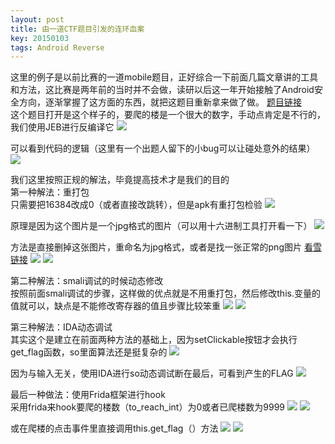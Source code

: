 ```yaml
---
layout: post
title: 由一道CTF题目引发的连环血案
key: 20150103
tags: Android Reverse
---
```

这里的例子是以前比赛的一道mobile题目，正好综合一下前面几篇文章讲的工具和方法，这比赛是两年前的当时并不会做，读研以后这一年开始接触了Android安全方向，逐渐掌握了这方面的东西，就把这题目重新拿来做了做。 [题目链接](https://github.com/la0s/la0s.github.io/raw/master/screenshots/CFF_100.apk)  
这个题目打开是这个样子的，要爬的楼是一个很大的数字，手动点肯定是不行的，我们使用JEB进行反编译它
![](https://raw.githubusercontent.com/la0s/la0s.github.io/master/screenshots/20180625.0.png)

可以看到代码的逻辑（这里有一个出题人留下的小bug可以让碰处意外的结果）
![](https://raw.githubusercontent.com/la0s/la0s.github.io/master/screenshots/20180625.1.png)

我们这里按照正规的解法，毕竟提高技术才是我们的目的  
第一种解法：重打包  
只需要把16384改成0（或者直接改跳转），但是apk有重打包检验
![](https://raw.githubusercontent.com/la0s/la0s.github.io/master/screenshots/20180625.2.png)

原理是因为这个图片是一个jpg格式的图片（可以用十六进制工具打开看一下）
![](https://raw.githubusercontent.com/la0s/la0s.github.io/master/screenshots/20180625.3.png)

方法是直接删掉这张图片，重命名为jpg格式，或者是找一张正常的png图片 [看雪链接](https://pediy.com/thread-183006-1.htm)
![](https://raw.githubusercontent.com/la0s/la0s.github.io/master/screenshots/20180625.4.png)
![](https://raw.githubusercontent.com/la0s/la0s.github.io/master/screenshots/20180625.5.png)

第二种解法：smali调试的时候动态修改  
按照前面smali调试的步骤，这样做的优点就是不用重打包，然后修改this.变量的值就可以，缺点是不能修改寄存器的值且步骤比较笨重
![](https://raw.githubusercontent.com/la0s/la0s.github.io/master/screenshots/20180625.6.png)
![](https://raw.githubusercontent.com/la0s/la0s.github.io/master/screenshots/20180625.7.png)

第三种解法：IDA动态调试  
其实这个是建立在前面两种方法的基础上，因为setClickable按钮才会执行get_flag函数，so里面算法还是挺复杂的
![](https://raw.githubusercontent.com/la0s/la0s.github.io/master/screenshots/20180625.8.png)

因为与输入无关，使用IDA进行so动态调试断在最后，可看到产生的FLAG
![](https://raw.githubusercontent.com/la0s/la0s.github.io/master/screenshots/20180625.9.png)

最后一种做法：使用Frida框架进行hook  
采用frida来hook要爬的楼数（to_reach_int）为0或者已爬楼数为9999
![](https://raw.githubusercontent.com/la0s/la0s.github.io/master/screenshots/20180625.10.png)
![](https://raw.githubusercontent.com/la0s/la0s.github.io/master/screenshots/20180625.11.png)

或在爬楼的点击事件里直接调用this.get_flag（）方法
![](https://raw.githubusercontent.com/la0s/la0s.github.io/master/screenshots/20180625.12.png)
![](https://raw.githubusercontent.com/la0s/la0s.github.io/master/screenshots/20180625.13.png)


